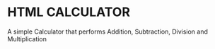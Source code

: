 # HTML CALCULATOR

A simple Calculator that performs Addition, Subtraction, Division and Multiplication
